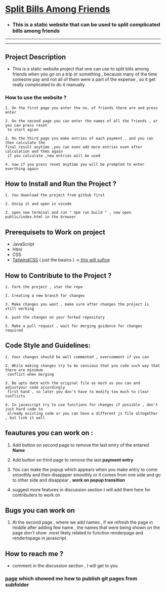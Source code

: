 # [Split Bills Among Friends](https://mohitgedar.github.io/split-bills/)
- ### This is a static website that can be used to split complicated bills among friends
------
------
## Project Description

- This is a static website project that one can use to split bills among friends when you go on a trip or something , because many of the time someone pay and not all of them were a part of the expense , so it get really complicated to do it manually 

 ### **How to use the website ?**
 
    1. On the first page you enter the no. of friends there are and press enter

    2. On the second page you can enter the names of all the friends , or you can press reset
     to start agian

    3. On the third page you make entries of each payment , and you can then calculate the 
    final result anytime ,you can even add more entries even after calculation and then again
     if you calculate ,new entries will be used 

    4. now if you press reset anytime you will be prompted to enter everthing again


##  How to Install and Run the Project ?

    1. You download the project from github first 

    2. Unzip it and open in vscode 

    3. open new terminal and run " npm run build " , now open public/index.html in the browser 


## Prerequisets to Work on project

- JavaScript
- Html
- CSS 
- [TailwindCSS](https://tailwindcss.com/) ( just the basics ) ->[ this will sufice ](https://www.youtube.com/watch?v=G5YDmWNU_tc)

## How to Contribute to the Project ?

    1. fork the project , star the repo

    2. Creating a new branch for changes

    3. Make changes you want , make sure after changes the project is still working

    4. push the changes on your forked repository 

    5. Make a pull request , wait for merging guidence for changes required


## Code Style and Guidelines:

    1. Your changes should be well commented , overcomment if you can

    2. While making changes try to be consious that you code such way that there are minimum
     conflict when merging

    3. Be upto date with the original file as much as you can and adjustyour code accordingly
     first hand , so later you don't have to modify too much to clear conflicts

    4. In javascript try to use functions for changes if possible , don't just hard code to
     already existing code or you can have a different js file altogether , but link it well


## feautures you can work on :

1. Add button on second page to remove the last entry of the entered **Name**

2. Add button on third page to remove the last **payment entry**

3. You can make the popup which appears when you make entry to come smoothly and then disappper smoothly  or it comes from one side and go to other side and disappear , **work on popup transition**

4. suggest more features in discussion section I will add them here for contributers to work on 

## Bugs you can work on 

1. At the second page , where we add names , if we refresh the page in middle after adding few name , the names that were being shown on the page don't show .most likely related to function renderpage and rendertopage in javascript.


## How to reach me ? 

- comment in the discussion section , I will get to you 











### [page](https://stackoverflow.com/questions/36782467/set-subdirectory-as-website-root-on-github-pages) which showed me how to publish git pages from subfolder
